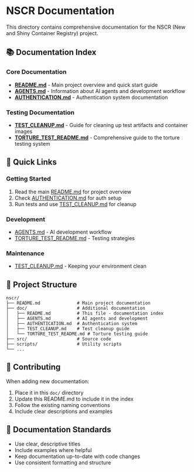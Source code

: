 # NSCR Documentation

This directory contains comprehensive documentation for the NSCR (New and Shiny Container Registry) project.

## 📚 Documentation Index

### Core Documentation
- **[README.md](../README.md)** - Main project overview and quick start guide
- **[AGENTS.md](AGENTS.md)** - Information about AI agents and development workflow
- **[AUTHENTICATION.md](AUTHENTICATION.md)** - Authentication system documentation

### Testing Documentation
- **[TEST_CLEANUP.md](TEST_CLEANUP.md)** - Guide for cleaning up test artifacts and container images
- **[TORTURE_TEST_README.md](TORTURE_TEST_README.md)** - Comprehensive guide to the torture testing system

## 🚀 Quick Links

### Getting Started
1. Read the main [README.md](../README.md) for project overview
2. Check [AUTHENTICATION.md](AUTHENTICATION.md) for auth setup
3. Run tests and use [TEST_CLEANUP.md](TEST_CLEANUP.md) for cleanup

### Development
- [AGENTS.md](AGENTS.md) - AI development workflow
- [TORTURE_TEST_README.md](TORTURE_TEST_README.md) - Testing strategies

### Maintenance
- [TEST_CLEANUP.md](TEST_CLEANUP.md) - Keeping your environment clean

## 📁 Project Structure

```
nscr/
├── README.md              # Main project documentation
├── doc/                   # Additional documentation
│   ├── README.md          # This file - documentation index
│   ├── AGENTS.md          # AI agents and development
│   ├── AUTHENTICATION.md  # Authentication system
│   ├── TEST_CLEANUP.md    # Test cleanup guide
│   └── TORTURE_TEST_README.md # Torture testing guide
├── src/                   # Source code
├── scripts/               # Utility scripts
└── ...
```

## 🤝 Contributing

When adding new documentation:
1. Place it in this `doc/` directory
2. Update this README.md to include it in the index
3. Follow the existing naming conventions
4. Include clear descriptions and examples

## 📝 Documentation Standards

- Use clear, descriptive titles
- Include examples where helpful
- Keep documentation up-to-date with code changes
- Use consistent formatting and structure
